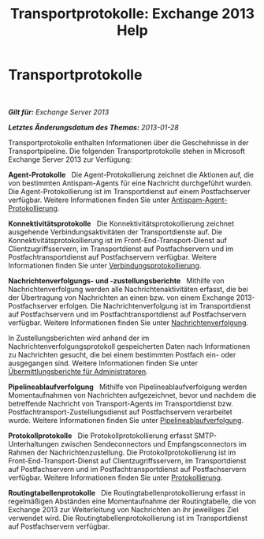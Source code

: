 ﻿---
title: 'Transportprotokolle: Exchange 2013 Help'
TOCTitle: Transportprotokolle
ms:assetid: f8cf635d-60c2-4aa3-9c06-244c29942cba
ms:mtpsurl: https://technet.microsoft.com/de-de/library/Dd302434(v=EXCHG.150)
ms:contentKeyID: 50477111
ms.date: 04/24/2018
mtps_version: v=EXCHG.150
ms.translationtype: HT
---

# Transportprotokolle

 

_**Gilt für:** Exchange Server 2013_

_**Letztes Änderungsdatum des Themas:** 2013-01-28_

Transportprotokolle enthalten Informationen über die Geschehnisse in der Transportpipeline. Die folgenden Transportprotokolle stehen in Microsoft Exchange Server 2013 zur Verfügung:

**Agent-Protokolle**   Die Agent-Protokollierung zeichnet die Aktionen auf, die von bestimmten Antispam-Agents für eine Nachricht durchgeführt wurden. Die Agent-Protokollierung ist im Transportdienst auf einem Postfachserver verfügbar. Weitere Informationen finden Sie unter [Antispam-Agent-Protokollierung](anti-spam-agent-logging-exchange-2013-help.md).

**Konnektivitätsprotokolle**   Die Konnektivitätsprotokollierung zeichnet ausgehende Verbindungsaktivitäten der Transportdienste auf. Die Konnektivitätsprotokollierung ist im Front-End-Transport-Dienst auf Clientzugriffsservern, im Transportdienst auf Postfachservern und im Postfachtransportdienst auf Postfachservern verfügbar. Weitere Informationen finden Sie unter [Verbindungsprotokollierung](connectivity-logging-exchange-2013-help.md).

**Nachrichtenverfolgungs- und -zustellungsberichte**   Mithilfe von Nachrichtenverfolgung werden alle Nachrichtenaktivitäten erfasst, die bei der Übertragung von Nachrichten an einen bzw. von einem Exchange 2013-Postfachserver erfolgen. Die Nachrichtenverfolgung ist im Transportdienst auf Postfachservern und im Postfachtransportdienst auf Postfachservern verfügbar. Weitere Informationen finden Sie unter [Nachrichtenverfolgung](message-tracking-exchange-2013-help.md).

In Zustellungsberichten wird anhand der im Nachrichtenverfolgungsprotokoll gespeicherten Daten nach Informationen zu Nachrichten gesucht, die bei einem bestimmten Postfach ein- oder ausgegangen sind. Weitere Informationen finden Sie unter [Übermittlungsberichte für Administratoren](delivery-reports-for-administrators-exchange-2013-help.md).

**Pipelineablaufverfolgung**   Mithilfe von Pipelineablaufverfolgung werden Momentaufnahmen von Nachrichten aufgezeichnet, bevor und nachdem die betreffende Nachricht von Transport-Agents im Transportdienst bzw. Postfachtransport-Zustellungsdienst auf Postfachservern verarbeitet wurde. Weitere Informationen finden Sie unter [Pipelineablaufverfolgung](pipeline-tracing-exchange-2013-help.md).

**Protokollprotokolle**   Die Protokollprotokollierung erfasst SMTP-Unterhaltungen zwischen Sendeconnectors und Empfangsconnectors im Rahmen der Nachrichtenzustellung. Die Protokollprotokollierung ist im Front-End-Transport-Dienst auf Clientzugriffsservern, im Transportdienst auf Postfachservern und im Postfachtransportdienst auf Postfachservern verfügbar. Weitere Informationen finden Sie unter [Protokollierung](protocol-logging-exchange-2013-help.md).

**Routingtabellenprotokolle**   Die Routingtabellenprotokollierung erfasst in regelmäßigen Abständen eine Momentaufnahme der Routingtabelle, die von Exchange 2013 zur Weiterleitung von Nachrichten an ihr jeweiliges Ziel verwendet wird. Die Routingtabellenprotokollierung ist im Transportdienst auf Postfachservern verfügbar.

